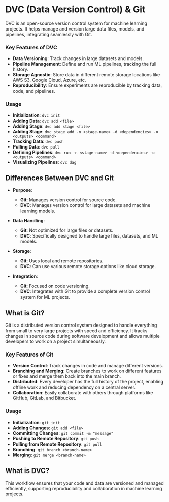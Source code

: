 # DVC (Data Version Control) & Git

DVC is an open-source version control system for machine learning projects. It helps manage and version large data files, models, and pipelines, integrating seamlessly with Git.

### Key Features of DVC
- **Data Versioning**: Track changes in large datasets and models.
- **Pipeline Management**: Define and run ML pipelines, tracking the full history.
- **Storage Agnostic**: Store data in different remote storage locations like AWS S3, Google Cloud, Azure, etc.
- **Reproducibility**: Ensure experiments are reproducible by tracking data, code, and pipelines.

### Usage
- **Initialization**: `dvc init`
- **Adding Data**: `dvc add <file>`
- **Adding Stage**: `dvc add stage <file>`
- **Adding Stage**: `dvc stage add -n <stage-name> -d <dependencies> -o <outputs> <command>`
- **Tracking Data**: `dvc push`
- **Pulling Data**: `dvc pull`
- **Defining Pipelines**: `dvc run -n <stage-name> -d <dependencies> -o <outputs> <command>`
- **Visualizing Pipelines**: `dvc dag`

## Differences Between DVC and Git

- **Purpose**: 
  - **Git**: Manages version control for source code.
  - **DVC**: Manages version control for large datasets and machine learning models.
  
- **Data Handling**:
  - **Git**: Not optimized for large files or datasets.
  - **DVC**: Specifically designed to handle large files, datasets, and ML models.

- **Storage**:
  - **Git**: Uses local and remote repositories.
  - **DVC**: Can use various remote storage options like cloud storage.

- **Integration**:
  - **Git**: Focused on code versioning.
  - **DVC**: Integrates with Git to provide a complete version control system for ML projects.
 
## What is Git?

Git is a distributed version control system designed to handle everything from small to very large projects with speed and efficiency. It tracks changes in source code during software development and allows multiple developers to work on a project simultaneously.

### Key Features of Git
- **Version Control**: Track changes in code and manage different versions.
- **Branching and Merging**: Create branches to work on different features or fixes and merge them back into the main branch.
- **Distributed**: Every developer has the full history of the project, enabling offline work and reducing dependency on a central server.
- **Collaboration**: Easily collaborate with others through platforms like GitHub, GitLab, and Bitbucket.

### Usage
- **Initialization**: `git init`
- **Adding Changes**: `git add <file>`
- **Committing Changes**: `git commit -m "message"`
- **Pushing to Remote Repository**: `git push`
- **Pulling from Remote Repository**: `git pull`
- **Branching**: `git branch <branch-name>`
- **Merging**: `git merge <branch-name>`

## What is DVC?



This workflow ensures that your code and data are versioned and managed efficiently, supporting reproducibility and collaboration in machine learning projects.



